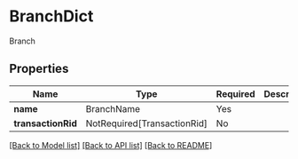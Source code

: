 # BranchDict

Branch

## Properties
| Name | Type | Required | Description |
| ------------ | ------------- | ------------- | ------------- |
**name** | BranchName | Yes |  |
**transactionRid** | NotRequired[TransactionRid] | No |  |


[[Back to Model list]](../../../README.md#models-v2-link) [[Back to API list]](../../../README.md#apis-v2-link) [[Back to README]](../../../README.md)
